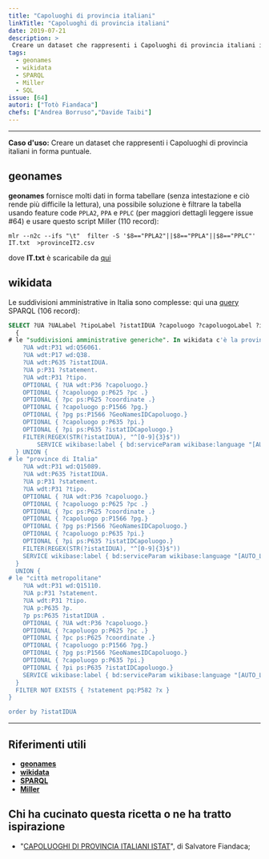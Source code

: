 ```yaml
---
title: "Capoluoghi di provincia italiani"
linkTitle: "Capoluoghi di provincia italiani"
date: 2019-07-21
description: >
 Creare un dataset che rappresenti i Capoluoghi di provincia italiani in forma puntuale.
tags:
  - geonames
  - wikidata
  - SPARQL
  - Miller
  - SQL
issue: [64]
autori: ["Totò Fiandaca"]
chefs: ["Andrea Borruso","Davide Taibi"]
---
```


---


**Caso d'uso:** Creare un dataset che rappresenti i Capoluoghi di provincia italiani in forma puntuale.

## geonames

**geonames** fornisce molti dati in forma tabellare (senza intestazione e ciò rende più difficile la lettura), una possibile soluzione è filtrare la tabella usando feature code `PPLA2`, `PPA` e `PPLC` (per maggiori dettagli leggere issue #64) e usare questo script Miller (110 record):

```
mlr --n2c --ifs "\t"  filter -S '$8=="PPLA2"||$8=="PPLA"||$8=="PPLC"' IT.txt  >provinceIT2.csv
```

dove **IT.txt** è scaricabile da [qui](http://download.geonames.org/export/dump/)

## wikidata

Le suddivisioni amministrative in Italia sono complesse: qui una [query](https://bit.ly/2Dzqza6) SPARQL (106 record):

```SQL
SELECT ?UA ?UALabel ?tipoLabel ?istatIDUA ?capoluogo ?capoluogoLabel ?istatIDCapoluogo ?coordinate ?GeoNamesIDCapoluogo WHERE {
  {
# le "suddivisioni amministrative generiche". In wikidata c'è la provincia del Sud Sardegne
    ?UA wdt:P31 wd:Q56061.
    ?UA wdt:P17 wd:Q38.
    ?UA wdt:P635 ?istatIDUA.
    ?UA p:P31 ?statement.
    ?UA wdt:P31 ?tipo.
    OPTIONAL { ?UA wdt:P36 ?capoluogo.}
    OPTIONAL { ?capoluogo p:P625 ?pc .}
    OPTIONAL { ?pc ps:P625 ?coordinate .}
    OPTIONAL { ?capoluogo p:P1566 ?pg.}
    OPTIONAL { ?pg ps:P1566 ?GeoNamesIDCapoluogo.}
    OPTIONAL { ?capoluogo p:P635 ?pi.}
    OPTIONAL { ?pi ps:P635 ?istatIDCapoluogo.}
    FILTER(REGEX(STR(?istatIDUA), "^[0-9]{3}$"))
        SERVICE wikibase:label { bd:serviceParam wikibase:language "[AUTO_LANGUAGE],it". }
  } UNION {
# le "province di Italia"
    ?UA wdt:P31 wd:Q15089.
    ?UA wdt:P635 ?istatIDUA.
    ?UA p:P31 ?statement.
    ?UA wdt:P31 ?tipo.
    OPTIONAL { ?UA wdt:P36 ?capoluogo.}
    OPTIONAL { ?capoluogo p:P625 ?pc .}
    OPTIONAL { ?pc ps:P625 ?coordinate .}
    OPTIONAL { ?capoluogo p:P1566 ?pg.}
    OPTIONAL { ?pg ps:P1566 ?GeoNamesIDCapoluogo.}
    OPTIONAL { ?capoluogo p:P635 ?pi.}
    OPTIONAL { ?pi ps:P635 ?istatIDCapoluogo.}
    FILTER(REGEX(STR(?istatIDUA), "^[0-9]{3}$"))
    SERVICE wikibase:label { bd:serviceParam wikibase:language "[AUTO_LANGUAGE],it". }
  }
  UNION {
# le "città metropolitane"
    ?UA wdt:P31 wd:Q15110.
    ?UA p:P31 ?statement.
    ?UA wdt:P31 ?tipo.
    ?UA p:P635 ?p.
    ?p ps:P635 ?istatIDUA .
    OPTIONAL { ?UA wdt:P36 ?capoluogo.}
    OPTIONAL { ?capoluogo p:P625 ?pc .}
    OPTIONAL { ?pc ps:P625 ?coordinate .}
    OPTIONAL { ?capoluogo p:P1566 ?pg.}
    OPTIONAL { ?pg ps:P1566 ?GeoNamesIDCapoluogo.}
    OPTIONAL { ?capoluogo p:P635 ?pi.}
    OPTIONAL { ?pi ps:P635 ?istatIDCapoluogo.}
    SERVICE wikibase:label { bd:serviceParam wikibase:language "[AUTO_LANGUAGE],it". }
  }
  FILTER NOT EXISTS { ?statement pq:P582 ?x }
}

order by ?istatIDUA
```
---

## Riferimenti utili

- [**geonames**](http://www.geonames.org/)
- [**wikidata**](https://www.wikidata.org/wiki/Wikidata:Main_Page)
- [**SPARQL**](https://it.wikipedia.org/wiki/SPARQL)
- [**Miller**](https://github.com/johnkerl/miller)

## Chi ha cucinato questa ricetta o ne ha tratto ispirazione

- "[CAPOLUOGHI DI PROVINCIA ITALIANI ISTAT](https://pigrecoinfinito.wordpress.com/2019/04/25/capoluoghi-di-provincia-italiani-istat/)", di Salvatore Fiandaca;
